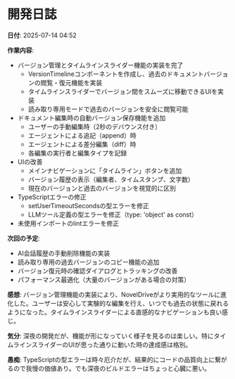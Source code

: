 # 開発日誌

**日付**: 2025-07-14 04:52

**作業内容**:
- バージョン管理とタイムラインスライダー機能の実装を完了
  - VersionTimelineコンポーネントを作成し、過去のドキュメントバージョンの閲覧・復元機能を実装
  - タイムラインスライダーでバージョン間をスムーズに移動できるUIを実装
  - 読み取り専用モードで過去のバージョンを安全に閲覧可能
- ドキュメント編集時の自動バージョン保存機能を追加
  - ユーザーの手動編集時（2秒のデバウンス付き）
  - エージェントによる追記（append）時
  - エージェントによる差分編集（diff）時
  - 各編集の実行者と編集タイプを記録
- UIの改善
  - メインナビゲーションに「タイムライン」ボタンを追加
  - バージョン履歴の表示（編集者、タイムスタンプ、文字数）
  - 現在のバージョンと過去のバージョンを視覚的に区別
- TypeScriptエラーの修正
  - setUserTimeoutSecondsの型エラーを修正
  - LLMツール定義の型エラーを修正（type: 'object' as const）
- 未使用インポートのlintエラーを修正

**次回の予定**:
- AI会話履歴の手動削除機能の実装
- 読み取り専用の過去バージョンのコピー機能の追加
- バージョン復元時の確認ダイアログとトラッキングの改善
- パフォーマンス最適化（大量のバージョンがある場合の対策）

**感想**: 
バージョン管理機能の実装により、NovelDriveがより実用的なツールに進化した。ユーザーは安心して実験的な編集を行え、いつでも過去の状態に戻れるようになった。タイムラインスライダーによる直感的なナビゲーションも良い感じ。

**気分**: 
深夜の開発だが、機能が形になっていく様子を見るのは楽しい。特にタイムラインスライダーのUIが思った通りに動いた時の達成感は格別。

**愚痴**: 
TypeScriptの型エラーは時々厄介だが、結果的にコードの品質向上に繋がるので我慢の価値あり。でも深夜のビルドエラーはちょっと心臓に悪い。